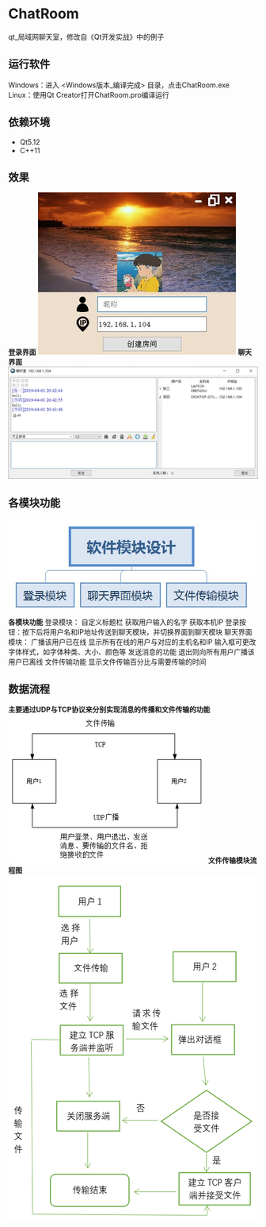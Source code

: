 # ChatRoom
qt_局域网聊天室，修改自《Qt开发实战》中的例子

## 运行软件
 Windows：进入 <Windows版本_编译完成> 目录，点击ChatRoom.exe <br>
 Linux：使用Qt Creator打开ChatRoom.pro编译运行

## 依赖环境
 + Qt5.12
 + C++11

## 效果
**登录界面**
 ![image](./images/Demonstrate.jpg)
**聊天界面**
 ![image](./images/Demonstrate2.jpg)

## 各模块功能
![image](./images/software_module.jpg)
<br>
**各模块功能**
		登录模块：
			自定义标题栏
			获取用户输入的名字
			获取本机IP
			登录按钮：按下后将用户名和IP地址传送到聊天模块，并切换界面到聊天模块
		聊天界面模块：
			广播该用户已在线
			显示所有在线的用户与对应的主机名和IP
			输入框可更改字体样式，如字体种类、大小、颜色等
			发送消息的功能
			退出则向所有用户广播该用户已离线
		文件传输功能
			显示文件传输百分比与需要传输的时间

## 数据流程
**主要通过UDP与TCP协议来分别实现消息的传播和文件传输的功能**
 ![image](./images/data_flow.png)
**文件传输模块流程图 <br>**
 ![image](./images/data_flow2.png)
